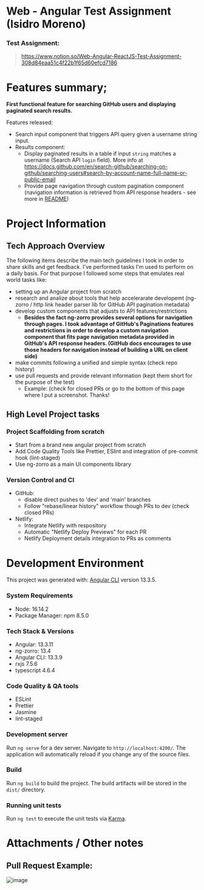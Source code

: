 # Web - Angular Test Assignment (Isidro Moreno)

### Test Assignment:

> https://www.notion.so/Web-Angular-ReactJS-Test-Assignment-308d84eaa51c4f22b1f65d60efcd7186

# Features summary;

**First functional feature for searching GitHub users and displaying paginated search results.**

Features released:

- Search input component that triggers API query given a username string input.
- Results component:
  - Display paginated results in a table if input `string` matches a username (Search API `login` field). More info at https://docs.github.com/en/search-github/searching-on-github/searching-users#search-by-account-name-full-name-or-public-email
  - Provide page navigation through custom pagination component (navigation information is retrieved from API response headers - see more in [README](https://github.com/imorenoservices/isidro-moreno-web/blob/v1.0.0-alpha/README.md))

# Project Information

## Tech Approach Overview

The following items describe the main tech guidelines I took in order to share skills and get feedback. I've performed tasks I'm used to perform on a daily basis. For that purpose I followed some steps that emulates real world tasks like:

- setting up an Angular project from scratch
- research and analize about tools that help accelerarate developemt (ng-zorro / http link header parser lib for GitHub API pagination metadata)
- develop custom components that adjusts to API features/restrictions
  - **Besides the fact ng-zorro provides several options for navigation through pages. I took advantage of GitHub's Paginations features and restrictions in order to develop a custom navigation component that fits page navigation metadata provided in GitHub's API response headers. (GitHub docs encourages to use those headers for navigation instead of building a URL on client side)**
- make commits following a unified and simple syntax (check repo history)
- use pull requests and provide relevant information (kept them short for the purpose of the test)
  - Example: (check for closed PRs or go to the bottom of this page where I put a screenshot. Thanks!

## High Level Project tasks

### Project Scaffolding from scratch

- Start from a brand new angular project from scratch
- Add Code Quality Tools like Prettier, ESlint and integration of pre-commit hook (lint-staged)
- Use ng-zorro as a main UI components library

### Version Control and CI

- GitHub:
  - disable direct pushes to 'dev' and 'main' branches
  - Follow "rebase/linear history" workflow though PRs to dev (check closed PRs)
- Netlify:
  - Integrate Netlify with respository
  - Automatic "Netlify Deploy Previews" for each PR
  - Netlify Deployment details integration to PRs as comments

# Development Environment

This project was generated with: [Angular CLI](https://github.com/angular/angular-cli) version 13.3.5.

### System Requirements

- Node: 16.14.2
- Package Manager: npm 8.5.0

### Tech Stack & Versions

- Angular: 13.3.11
- ng-zorro: 13.4
- Angular CLI: 13.3.9
- rxjs 7.5.6
- typescript 4.6.4

### Code Quality & QA tools

- ESLint
- Prettier
- Jasmine
- lint-staged

### Development server

Run `ng serve` for a dev server. Navigate to `http://localhost:4200/`. The application will automatically reload if you change any of the source files.

### Build

Run `ng build` to build the project. The build artifacts will be stored in the `dist/` directory.

### Running unit tests

Run `ng test` to execute the unit tests via [Karma](https://karma-runner.github.io).

# Attachments / Other notes

## Pull Request Example:

![image](https://user-images.githubusercontent.com/30235159/191181699-47870fb1-588b-428b-92aa-811a06deecd4.png)
